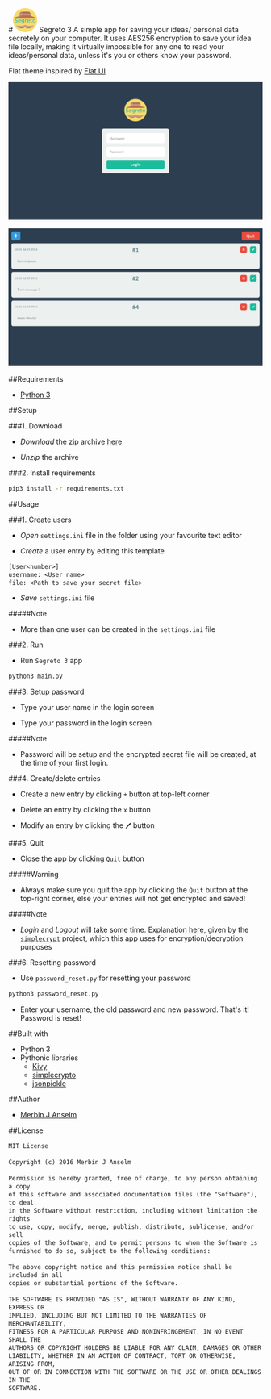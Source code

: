 #![Logo](data/icon/segreto_icon48.png) Segreto 3 
A simple app for saving your ideas/ personal data secretely on your computer. It uses AES256 encryption to save your idea file locally, making it virtually impossible for any one to read your ideas/personal data, unless it's you or others know your password.

Flat theme inspired by [Flat UI](http://designmodo.github.io/Flat-UI/)

![Login screen](login-screen.png)

![Idea screen](idea-screen.png)

##Requirements

- [Python 3](https://www.python.org/)


##Setup

###1. Download

- _Download_ the zip archive [here](https://github.com/anselm94/segreto-3/archive/master.zip)

- _Unzip_ the archive

###2. Install requirements
```bash
pip3 install -r requirements.txt
```

##Usage

###1. Create users

- _Open_ `settings.ini` file in the folder using your favourite text editor

- _Create_ a user entry by editing this template
```
[User<number>]
username: <User name>
file: <Path to save your secret file>
```
- _Save_ `settings.ini` file

#####Note

- More than one user can be created in the `settings.ini` file

###2. Run

- Run `Segreto 3` app
```bash
python3 main.py
```

###3. Setup password

- Type your user name in the login screen

- Type your password in the login screen

#####Note

- Password will be setup and the encrypted secret file will be created, at the time of your first login.

###4. Create/delete entries

- Create a new entry by clicking `+` button at top-left corner

- Delete an entry by clicking the `x` button

- Modify an entry by clicking the `🖊` button

###5. Quit

- Close the app by clicking `Quit` button

#####Warning

- Always make sure you quit the app by clicking the `Quit` button at the top-right corner, else your entries will not get encrypted and saved!

#####Note

- _Login_ and _Logout_ will take some time. Explanation [here](https://github.com/andrewcooke/simple-crypt#speed), given by the [`simplecrypt`](https://pypi.python.org/pypi/simple-crypt) project, which this app uses for encryption/decryption purposes

###6. Resetting password

- Use `password_reset.py` for resetting your password
```bash
python3 password_reset.py
```
- Enter your username, the old password and new password. That's it! Password is reset!

##Built with

- Python 3
- Pythonic libraries
    - [Kivy](http://kivy.org/)
    - [simplecrypto](https://github.com/andrewcooke/simple-crypt)
    - [jsonpickle](http://jsonpickle.github.io/)

##Author

- [Merbin J Anselm](https://github.com/anselm94)

##License
```
MIT License

Copyright (c) 2016 Merbin J Anselm

Permission is hereby granted, free of charge, to any person obtaining a copy
of this software and associated documentation files (the "Software"), to deal
in the Software without restriction, including without limitation the rights
to use, copy, modify, merge, publish, distribute, sublicense, and/or sell
copies of the Software, and to permit persons to whom the Software is
furnished to do so, subject to the following conditions:

The above copyright notice and this permission notice shall be included in all
copies or substantial portions of the Software.

THE SOFTWARE IS PROVIDED "AS IS", WITHOUT WARRANTY OF ANY KIND, EXPRESS OR
IMPLIED, INCLUDING BUT NOT LIMITED TO THE WARRANTIES OF MERCHANTABILITY,
FITNESS FOR A PARTICULAR PURPOSE AND NONINFRINGEMENT. IN NO EVENT SHALL THE
AUTHORS OR COPYRIGHT HOLDERS BE LIABLE FOR ANY CLAIM, DAMAGES OR OTHER
LIABILITY, WHETHER IN AN ACTION OF CONTRACT, TORT OR OTHERWISE, ARISING FROM,
OUT OF OR IN CONNECTION WITH THE SOFTWARE OR THE USE OR OTHER DEALINGS IN THE
SOFTWARE.
```
